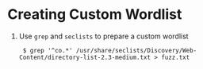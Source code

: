 # Creating Custom Wordlist

1. Use `grep` and `seclists` to prepare a custom wordlist

        $ grep '^co.*' /usr/share/seclists/Discovery/Web-Content/directory-list-2.3-medium.txt > fuzz.txt
